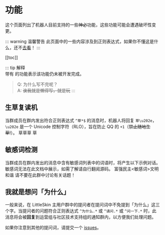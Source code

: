 # 功能

这个页面列出了机器人目前支持的一些~~神必~~功能，这些功能可能会遭遇破坏性变更。

::: warning 温馨警告
此页面中的一些内容涉及到正则表达式，如果你不懂这是什么，还不[去看](https://www.runoob.com/regexp/regexp-tutorial.html)！
:::

[[toc]]

::: tip 解释
<br />
 带有 <Badge text="未实装" type="warning"/> 的功能表示该功能仍未被开发完成。

 > Q: 为什么写不完呢？<br/>
 > A: ~~诶我就是懒得写，就是玩~~
:::

<!--
## 解析 CustomSkinLoader 日志

当群成员在群内发出 CustomSkinLoader 的日志在 <https://pastebin.aosc.io/> 的链接后（例如 `https://pastebin.aosc.io/paste/a5VjOsMr3W4rg~V4vmg-jg`），机器人将自动解析日志，提取关键信息并提供问题报告。

需要注意的是，由于没有使用 `aiohttp` 这个异步库，解析日志时将会阻塞其他指令运行 ~~（便秘）~~

> Q: 那为什么不用呢？  
> A: 懒
-->

## 生草复读机
当群成员在群内发出符合正则表达式 `^草*$` 的消息时，机器人将回复 `草\u202e`，`\u202e` 是一个 Unicode 控制字符（RLO），旨在防止 QQ 的 `+1`（~~禁止随地生草!~~）。
<panel-view title="生草复读机">
<chat-message nickname="Alex" color="#cc0066">草草草</chat-message>
<chat-message nickname="Bot" :avatar="$withBase('/favicon.png')">草</chat-message>
</panel-view>

## 敏感词检测
<Badge text="未实装" type="warning"/> 当群成员在群内发出的消息中含有敏感词列表中的词语时，将产生以下示例对话。敏感词无法在此文档中展示，如需了解请自行翻阅源码。
<panel-view title="敏感词检测">
<chat-message nickname="Alex" color="#cc0066">富强民主\<敏感词\>文明和谐</chat-message>
<chat-message nickname="Bot" :avatar="$withBase('/favicon.png')">请不要在此群中讨论有关话题！</chat-message>
</panel-view>

## 我就是想问「为什么」
一般来说，在 LittleSkin 主用户群中的提问者在提问词中不免提到「为什么」这三个字。当提问者的问题符合正则表达式 `^为什么.*` 或 `^请问.*` 或 `^问一下.*` 时，此消息将会被**回复**到运营组与社区技术支持组的通知群内，以方便我们处理问题。

如果你注意到其他的提问词，请提交一个 [issues](https://github.com/LittleSkinCommspt/commspt-bot/issues/new/choose)。


<!-- ## 自动刷新群名片
### 当新成员入群时
此时的机器人会根据不同的群聊发送不同的消息，但这些群聊中都含有 Constance 消息转发机器人。一个基本的示例对话如下。
<panel-view title="新成员入群">
<chat-message nickname="系统消息" color="#cc0066">老八加入了本群</chat-message>
<chat-message nickname="Bot" :avatar="$withBase('/favicon.png')">!!name</chat-message>
</panel-view>

### 当群成员修改群名片时
我们假定：*群成员 A* 修改群名片后，*群成员 B* 发送了一条消息。通常来说，修改群名片的事件将会在 *B* 发出消息的同时触发 ~~（鹅厂特色）~~。 -->
